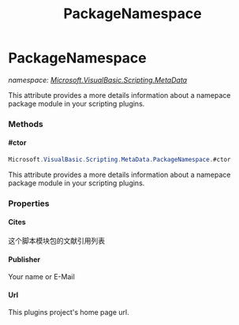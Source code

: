 ﻿---
title: PackageNamespace
---

# PackageNamespace
_namespace: [Microsoft.VisualBasic.Scripting.MetaData](N-Microsoft.VisualBasic.Scripting.MetaData.html)_

This attribute provides a more details information about a namepace package module in your scripting plugins.



### Methods

#### #ctor
```csharp
Microsoft.VisualBasic.Scripting.MetaData.PackageNamespace.#ctor
```
This attribute provides a more details information about a namepace package module in your scripting plugins.


### Properties

#### Cites
这个脚本模块包的文献引用列表
#### Publisher
Your name or E-Mail
#### Url
This plugins project's home page url.
